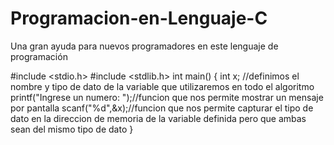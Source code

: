 # Programacion-en-Lenguaje-C
Una gran ayuda para nuevos programadores en este lenguaje de programación 


#include <stdio.h>
#include <stdlib.h>
int main()
{ 
 	int x; //definimos el nombre y tipo de dato de la variable que utilizaremos en todo el algoritmo
 	printf("Ingrese un numero: ");//funcion que nos permite mostrar un mensaje por pantalla 
 	scanf("%d",&x);//funcion que nos permite capturar el tipo de dato en la direccion de memoria de la variable definida pero que ambas sean del mismo tipo de dato 
}
